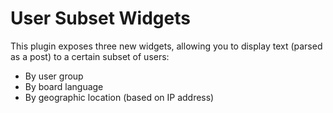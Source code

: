 # User Subset Widgets

This plugin exposes three new widgets, allowing you to display text (parsed as a post) to a certain subset of users:

* By user group
* By board language
* By geographic location (based on IP address)
